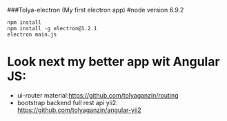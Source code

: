 ###Tolya-electron (My first electron app)
#node version 6.9.2
```
npm install
npm install -g electron@1.2.1
electron main.js
```
# Look next my better app wit Angular JS:
- ui-router material:https://github.com/tolyaganzin/routing
- bootstrap backend full rest api yii2: https://github.com/tolyaganzin/angular-yii2
